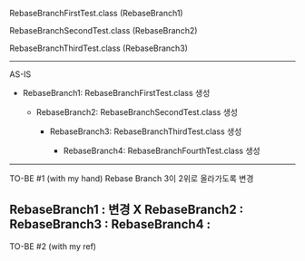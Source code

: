 RebaseBranchFirstTest.class (RebaseBranch1)

RebaseBranchSecondTest.class (RebaseBranch2)

RebaseBranchThirdTest.class (RebaseBranch3)

---
AS-IS
- RebaseBranch1: RebaseBranchFirstTest.class 생성
  
  - RebaseBranch2: RebaseBranchSecondTest.class 생성
    
    - RebaseBranch3: RebaseBranchThirdTest.class 생성
      
      - RebaseBranch4: RebaseBranchFourthTest.class 생성

---
TO-BE #1 (with my hand)
Rebase Branch 3이 2위로 올라가도록 변경

RebaseBranch1 : 변경 X
RebaseBranch2 : 
RebaseBranch3 : 
RebaseBranch4 : 
---
TO-BE #2 (with my ref) 
